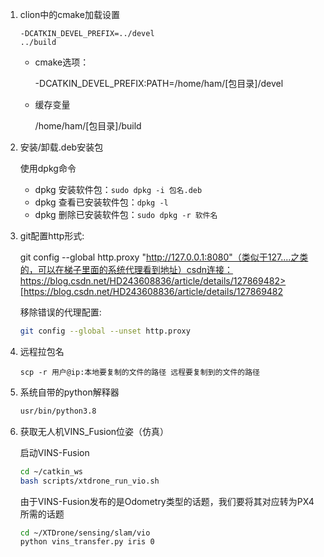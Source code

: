 1. clion中的cmake加载设置

   ```text
   -DCATKIN_DEVEL_PREFIX=../devel
   ../build
   ```

   - cmake选项：

     -DCATKIN_DEVEL_PREFIX:PATH=/home/ham/[包目录]/devel

   - 缓存变量

     /home/ham/[包目录]/build


2. 安装/卸载.deb安装包

   使用dpkg命令

   - dpkg 安装软件包：`sudo dpkg -i 包名.deb`
   - dpkg 查看已安装软件包：`dpkg -l`
   - dpkg 删除已安装软件包：`sudo dpkg -r 软件名`

3. git配置http形式:

   git config --global http.proxy "http://127.0.0.1:8080"（类似于127....之类的，可以在梯子里面的系统代理看到地址）csdn连接：https://blog.csdn.net/HD243608836/article/details/127869482>[https://blog.csdn.net/HD243608836/article/details/127869482

   移除错误的代理配置:

   ```bash
   git config --global --unset http.proxy
   ```

4. 远程拉包名

   `scp -r 用户@ip:本地要复制的文件的路径 远程要复制到的文件的路径`

5. 系统自带的python解释器

   ```bash
   usr/bin/python3.8
   ```


6. 获取无人机VINS_Fusion位姿（仿真）

   启动VINS-Fusion

   ```bash
   cd ~/catkin_ws
   bash scripts/xtdrone_run_vio.sh
   ```

   由于VINS-Fusion发布的是Odometry类型的话题，我们要将其对应转为PX4所需的话题

   ```bash
   cd ~/XTDrone/sensing/slam/vio
   python vins_transfer.py iris 0
   ```

   